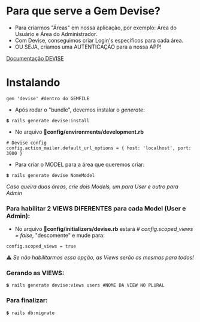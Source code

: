 # Para que serve a Gem Devise?
+ Para criarmos "Áreas" em nossa aplicação, por exemplo: Área do Usuário e Área do Administrador.
+ Com Devise, conseguimos criar Login's específicos para cada área.
+ OU SEJA, criamos uma AUTENTICAÇÃO para a nossa APP! 

[Documentação DEVISE](https://github.com/heartcombo/devise)

# Instalando

~~~
gem 'devise' #dentro do GEMFILE
~~~

+ Após rodar o "bundle", devemos instalar o *generate*:
~~~
💲 rails generate devise:install
~~~

+ No arquivo 📂**config/environments/development.rb**
~~~
# Devise config
config.action_mailer.default_url_options = { host: 'localhost', port: 3000 }
~~~

+ Para criar o MODEL para a área que queremos criar:
~~~
💲 rails generate devise NomeModel
~~~
*Caso queira duas áreas, crie dois Models, um para User e outro para Admin*

### Para habilitar 2 VIEWS DIFERENTES para cada Model (User e Admin):

+ No arquivo 📂**config/initializers/devise.rb** estará *# config.scoped_views = false*, "descomente" e mude para:
~~~
config.scoped_views = true
~~~

⚠️ *Se não habilitarmos essa opção, as Views serão as mesmas para todos!*

### Gerando as VIEWS:

~~~
💲 rails generate devise:views users #NOME DA VIEW NO PLURAL
~~~

### Para finalizar:
~~~
💲 rails db:migrate
~~~
